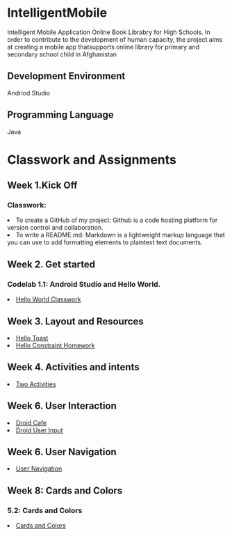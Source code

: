 # IntelligentMobile

Intelligent Mobile Application
Online Book Librabry for High Schools. In order to contribute to the development of human capacity, the project aims at creating a mobile app thatsupports online library for primary and secondary school child in Afghanistan

## Development Environment
Andriod Studio

## Programming Language
Java

# Classwork and Assignments
## Week 1.Kick Off
### Classwork:
<li> To create a GitHub of my project: Github is a code hosting platform for version control and collaboration.</li> 
<li> To write a README.md: Markdown is a lightweight markup language that you can use to add formatting elements to plaintext text documents.</li> 

## Week 2. Get started
### Codelab 1.1: Android Studio and Hello World.
 <li> <a href="https://github.com/shpoon19/IntelligentMobile/tree/HelloToast">Hello World Classwork</a></li>

## Week 3. Layout and Resources
<li><a href="https://github.com/shpoon19/IntelligentMobile/blob/ToastClasswork/README.md">Hello Toast</a>
<li><a href="https://github.com/shpoon19/IntelligentMobile/tree/HelloConstrain">Hello Constraint Homework</a>
 
 ## Week 4. Activities and intents
<li><a href="https://github.com/shpoon19/IntelligentMobile/tree/TwoActivities">Two Activities</a>
 


## Week 6. User Interaction
<li><a href="https://github.com/shpoon19/IntelligentMobile/tree/DroidCafe">Droid Cafe</a></li>
<li><a href="https://github.com/shpoon19/IntelligentMobile/tree/DroidUserInput">Droid User Input</a></li>

## Week 6. User Navigation
<li><a href="https://github.com/shpoon19/IntelligentMobile/tree/UserNavigation">User Navigation</a></li>


## Week 8: Cards and Colors
### 5.2: Cards and Colors
 <li><a href="https://github.com/shpoon19/IntelligentMobile/tree/CardsandColors">Cards and Colors</a></li>
